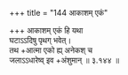 +++
title = "144 आकाशम् एकं"

+++
आकाशम् एकं हि यथा  
घटाऽऽदिषु पृथग् भवेत्।  
तथ +आत्मा एको ह्य् अनेकश् च  
जलाऽऽधारेष्व् इव +अंशुमान्  ॥ ३.१४४ ॥